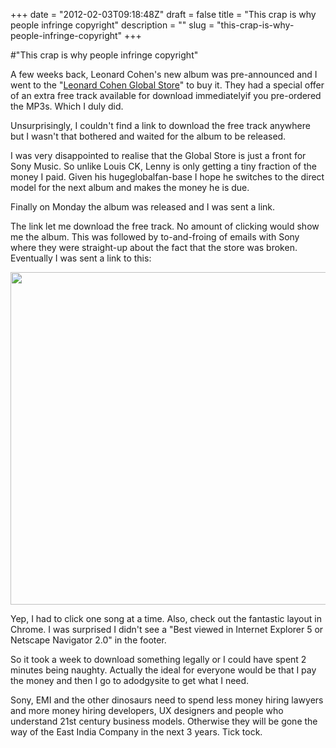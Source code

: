 +++
date = "2012-02-03T09:18:48Z"
draft = false
title = "This crap is why people infringe copyright"
description = ""
slug = "this-crap-is-why-people-infringe-copyright"
+++

#"This crap is why people infringe copyright"

A few weeks back, Leonard Cohen's new album was pre-announced and I went to the "<a href="http://www.myplaydirect.com/leonard-cohen/">Leonard Cohen Global Store</a>" to buy it. They had a special offer of an extra free track available for download immediatelyif you pre-ordered the MP3s. Which I duly did.

Unsurprisingly, I couldn't find a link to download the free track anywhere but I wasn't that bothered and waited for the album to be released.

I was very disappointed to realise that the Global Store is just a front for Sony Music. So unlike Louis CK, Lenny is only getting a tiny fraction of the money I paid. Given his hugeglobalfan-base I hope he switches to the direct model for the next album and makes the money he is due.

Finally on Monday the album was released and I was sent a link.

The link let me download the free track. No amount of clicking would show me the album. This was followed by to-and-froing of emails with Sony where they were straight-up about the fact that the store was broken. Eventually I was sent a link to this:

<a href="https://s3-eu-west-1.amazonaws.com/conoroneill.net/wp-content/uploads/2012/02/sonymusic.png"><img class="alignnone wp-image-549" title="sonymusic" src="https://s3-eu-west-1.amazonaws.com/conoroneill.net/wp-content/uploads/2012/02/sonymusic.png" alt="" width="673" height="532" /></a>

Yep, I had to click one song at a time. Also, check out the fantastic layout in Chrome. I was surprised I didn't see a "Best viewed in Internet Explorer 5 or Netscape Navigator 2.0" in the footer.

So it took a week to download something legally or I could have spent 2 minutes being naughty. Actually the ideal for everyone would be that I pay the money and then I go to adodgysite to get what I need.

Sony, EMI and the other dinosaurs need to spend less money hiring lawyers and more money hiring developers, UX designers and people who understand 21st century business models. Otherwise they will be gone the way of the East India Company in the next 3 years. Tick tock.

&nbsp;